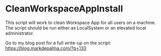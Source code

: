 # CleanWorkspaceAppInstall

This script will work to clean Workspace App for all users on a machine. The script should be run either as LocalSystem or an elevated local administrator.

Go to my blog post for a full write-up on the script: https://blog.markdepalma.com/?p=133

